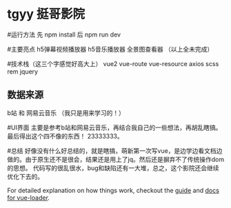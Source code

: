 # tgyy 挺哥影院


#运行方法
先 npm install
后 npm run dev

#主要亮点
h5弹幕视频播放器
h5音乐播放器
全景图查看器
（以上全未完成）

#技术栈（这三个字感觉好高大上）
vue2 vue-route vue-resource axios scss rem jquery 

## 数据来源
b站 和 网易云音乐
（我只是用来学习的！）

#UI界面
主要是参考b站和网易云音乐，再结合我自己的一些想法，再胡乱瞎搞。最后得出这个四不像的东西！ 23333333。

#总结
好像没有什么好总结的，就是瞎搞，萌新第一次写vue，是边学边看文档边做的。由于原生还不是很会，结果还是用上了jq。然后还是摒弃不了传统操作dom的思想。
代码写的很乱很水，bug和缺陷还有一大堆，总之，这个影院还会继续优化下去的。


For detailed explanation on how things work, checkout the [guide](http://vuejs-templates.github.io/webpack/) and [docs for vue-loader](http://vuejs.github.io/vue-loader).
